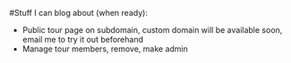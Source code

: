 #Stuff I can blog about (when ready):

  - Public tour page on subdomain, custom domain will be available soon, email me to try it out beforehand
  - Manage tour members, remove, make admin
